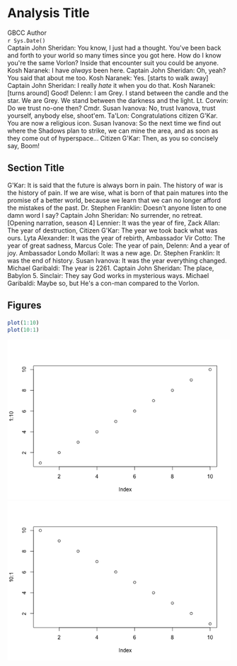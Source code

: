 # Analysis Title
GBCC Author  
`r Sys.Date()`  
Captain John Sheridan: You know, I just had a thought. You've been back and forth to your world so many times since you got here. How do I know you're the same Vorlon? Inside that encounter suit you could be anyone. Kosh Naranek: I have *always* been here. Captain John Sheridan: Oh, yeah? You said that about me too. Kosh Naranek: Yes. [starts to walk away] Captain John Sheridan: I really *hate* it when you do that. Kosh Naranek: [turns around] Good! Delenn: I am Grey. I stand between the candle and the star. We are Grey. We stand between the darkness and the light. Lt. Corwin: Do we trust no-one then? Cmdr. Susan Ivanova: No, trust Ivanova, trust yourself, anybody else, shoot'em. Ta'Lon: Congratulations citizen G'Kar. You are now a religious icon. Susan Ivanova: So the next time we find out where the Shadows plan to strike, we can mine the area, and as soon as they come out of hyperspace... Citizen G'Kar: Then, as you so concisely say, Boom!

## Section Title

G'Kar: It is said that the future is always born in pain. The history of war is the history of pain. If we are wise, what is born of that pain matures into the promise of a better world, because we learn that we can no longer afford the mistakes of the past. Dr. Stephen Franklin: Doesn't anyone listen to one damn word I say? Captain John Sheridan: No surrender, no retreat. [Opening narration, season 4] Lennier: It was the year of fire, Zack Allan: The year of destruction, Citizen G'Kar: The year we took back what was ours. Lyta Alexander: It was the year of rebirth, Ambassador Vir Cotto: The year of great sadness, Marcus Cole: The year of pain, Delenn: And a year of joy. Ambassador Londo Mollari: It was a new age. Dr. Stephen Franklin: It was the end of history. Susan Ivanova: It was the year everything changed. Michael Garibaldi: The year is 2261. Captain John Sheridan: The place, Babylon 5. Sinclair: They say God works in mysterious ways. Michael Garibaldi: Maybe so, but He's a con-man compared to the Vorlon.

## Figures


```r
plot(1:10)
plot(10:1)
```

![](test_files/figure-html/unnamed-chunk-1-1.png)![](test_files/figure-html/unnamed-chunk-1-2.png)

